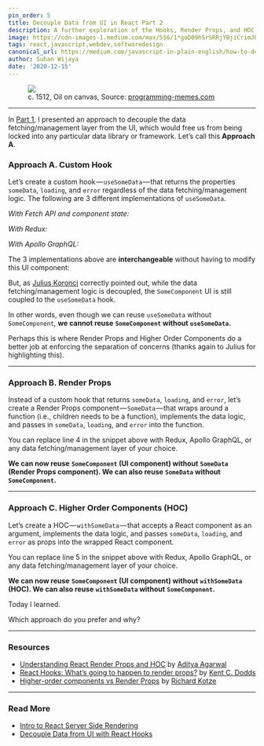 ```yaml
---
pin_order: 5
title: Decouple Data from UI in React Part 2
description: A further exploration of the Hooks, Render Props, and HOC patterns
image: https://cdn-images-1.medium.com/max/556/1*goD09hSrSRRjYBjiCrimJQ.jpeg
tags: react,javascript,webdev,softwaredesign
canonical_url: https://medium.com/javascript-in-plain-english/how-to-decouple-data-from-ui-in-react-d6b1516f4f0b
author: Suhan Wijaya
date: '2020-12-15'
---
```


<figure>
	<img src='https://cdn-images-1.medium.com/max/556/1*goD09hSrSRRjYBjiCrimJQ.jpeg'>
	<figcaption>c. 1512, Oil on canvas, Source: <a href="https://programming-memes.com/do-you-like-spaghetti/">programming-memes.com</a></figcaption>
</figure>

***

In [Part 1](/posts/decouple-data-from-ui-with-react-hooks), I presented an approach to decouple the data fetching/management layer from the UI, which would free us from being locked into any particular data library or framework. Let’s call this **Approach A**.

### Approach A. Custom Hook

Let’s create a custom hook — `useSomeData` — that returns the properties `someData`, `loading`, and `error` regardless of the data fetching/management logic. The following are 3 different implementations of `useSomeData`.

_With Fetch API and component state:_

<script src="https://gist.github.com/suhanw/8d1b24a42dea617288e28d767996e7cc.js"></script>

_With Redux:_

<script src="https://gist.github.com/suhanw/aac361c9ab4856eed2cf5d5531ce655b.js"></script>

_With Apollo GraphQL:_

<script src="https://gist.github.com/suhanw/eaeebbf6afd44b7b5509ec74a27656f7.js"></script>

The 3 implementations above are **interchangeable** without having to modify this UI component:

<script src="https://gist.github.com/suhanw/a08783eb6302899bb91a88572a2ac86c.js"></script>

But, as [Julius Koronci](https://medium.com/u/3efad7746b00) correctly pointed out, while the data fetching/management logic is decoupled, the `SomeComponent` UI is still coupled to the `useSomeData` hook.

In other words, even though we can reuse `useSomeData` without `SomeComponent`, **we cannot reuse**  **`SomeComponent` without**  **`useSomeData`.**

Perhaps this is where Render Props and Higher Order Components do a better job at enforcing the separation of concerns (thanks again to Julius for highlighting this).

***

### Approach B. Render Props

Instead of a custom hook that returns `someData`, `loading`, and `error`, let’s create a Render Props component — `SomeData` — that wraps around a function (i.e., children needs to be a function), implements the data logic, and passes in `someData`, `loading`, and `error` into the function.

<script src="https://gist.github.com/suhanw/263c954810fc5ab69292ed256e1494aa.js"></script>

You can replace line 4 in the snippet above with Redux, Apollo GraphQL, or any data fetching/management layer of your choice.

**We can now reuse** **`SomeComponent` (UI component) without** **`SomeData` (Render Props component). We can also reuse**  **`SomeData` without**  **`SomeComponent`.**

***

### Approach C. Higher Order Components (HOC)

Let’s create a HOC — `withSomeData` — that accepts a React component as an argument, implements the data logic, and passes `someData`, `loading`, and `error` as props into the wrapped React component.

<script src="https://gist.github.com/suhanw/106e18601dff30a7d3f73a77ab2f861c.js"></script>

You can replace line 5 in the snippet above with Redux, Apollo GraphQL, or any data fetching/management layer of your choice.

**We can now reuse** **`SomeComponent` (UI component) without** **`withSomeData` (HOC). We can also reuse**  **`withSomeData` without**  **`SomeComponent`.**

Today I learned.

Which approach do you prefer and why?

***

### Resources

- [Understanding React Render Props and HOC](https://blog.bitsrc.io/understanding-react-render-props-and-hoc-b37a9576e196) by [Aditya Agarwal](https://medium.com/u/9c555799c00e)
- [React Hooks: What’s going to happen to render props?](https://kentcdodds.com/blog/react-hooks-whats-going-to-happen-to-render-props) by [Kent C. Dodds](https://medium.com/u/db72389e89d8)
- [Higher-order components vs Render Props](https://www.richardkotze.com/coding/hoc-vs-render-props-react) by [Richard Kotze](https://medium.com/u/e503a3e5ff3e)

***

### Read More

- [Intro to React Server Side Rendering](https://medium.com/javascript-in-plain-english/intro-to-react-server-side-rendering-3c2af3782d08)
- [Decouple Data from UI with React Hooks](https://dev.to/suhanw/decouple-data-from-ui-with-react-hooks-3amn)